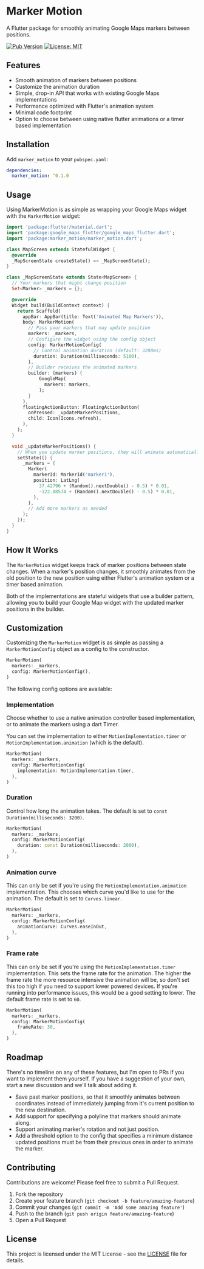# Marker Motion

A Flutter package for smoothly animating Google Maps markers between positions.

[![Pub Version](https://img.shields.io/pub/v/marker_motion)](https://pub.dev/packages/marker_motion)
[![License: MIT](https://img.shields.io/badge/License-MIT-blue.svg)](https://opensource.org/licenses/MIT)

## Features

- Smooth animation of markers between positions
- Customize the animation duration
- Simple, drop-in API that works with existing Google Maps implementations
- Performance optimized with Flutter's animation system
- Minimal code footprint
- Option to choose between using native flutter animations or a timer based implementation

## Installation

Add `marker_motion` to your `pubspec.yaml`:

```yaml
dependencies:
  marker_motion: ^0.1.0
```

## Usage

Using MarkerMotion is as simple as wrapping your Google Maps widget with the `MarkerMotion` widget:

```dart
import 'package:flutter/material.dart';
import 'package:google_maps_flutter/google_maps_flutter.dart';
import 'package:marker_motion/marker_motion.dart';

class MapScreen extends StatefulWidget {
  @override
  _MapScreenState createState() => _MapScreenState();
}

class _MapScreenState extends State<MapScreen> {
  // Your markers that might change position
  Set<Marker> _markers = {};

  @override
  Widget build(BuildContext context) {
    return Scaffold(
      appBar: AppBar(title: Text('Animated Map Markers')),
      body: MarkerMotion(
        // Pass your markers that may update position
        markers: _markers,
        // Configure the widget using the config object
        config: MarkerMotionConfig(
          // Control animation duration (default: 3200ms)
          duration: Duration(milliseconds: 5100),
        ),
        // Builder receives the animated markers
        builder: (markers) {
            GoogleMap(
              markers: markers,
            );
        }
      ),
      floatingActionButton: FloatingActionButton(
        onPressed: _updateMarkerPositions,
        child: Icon(Icons.refresh),
      ),
    );
  }

  void _updateMarkerPositions() {
    // When you update marker positions, they will animate automatically
    setState(() {
      _markers = {
        Marker(
          markerId: MarkerId('marker1'),
          position: LatLng(
            37.42796 + (Random().nextDouble() - 0.5) * 0.01,
            -122.08574 + (Random().nextDouble() - 0.5) * 0.01,
          ),
        ),
        // Add more markers as needed
      };
    });
  }
}
```

## How It Works

The `MarkerMotion` widget keeps track of marker positions between state changes. When a marker's
position changes, it smoothly animates from the old position to the new position using either 
Flutter's animation system or a timer based animation.

Both of the implementations are stateful widgets that use a builder pattern, allowing you to build 
your Google Map widget with the updated marker positions in the builder.

## Customization

Customizing the `MarkerMotion` widget is as simple as passing a `MarkerMotionConfig` object
as a config to the constructor.

```dart
MarkerMotion(
  markers: _markers,
  config: MarkerMotionConfig(),
)
```

The following config options are available:

### Implementation

Choose whether to use a native animation controller based implementation, or to animate
the markers using a dart Timer.

You can set the implementation to either `MotionImplementation.timer` or 
`MotionImplementation.animation` (which is the default).

```dart
MarkerMotion(
  markers: _markers,
  config: MarkerMotionConfig(
    implementation: MotionImplementation.timer,
  ),
)
```

### Duration

Control how long the animation takes. The default is set to `const Duration(milliseconds: 3200)`.

```dart
MarkerMotion(
  markers: _markers,
  config: MarkerMotionConfig(
    duration: const Duration(milliseconds: 2000),
  ),
)
```

### Animation curve

This can only be set if you're using the `MotionImplementation.animation` implementation. This
chooses which curve you'd like to use for the animation. The default is set to `Curves.linear`.

```dart
MarkerMotion(
  markers: _markers,
  config: MarkerMotionConfig(
    animationCurve: Curves.easeInOut,
  ),
)
```

### Frame rate

This can only be set if you're using the `MotionImplementation.timer` implementation. This
sets the frame rate for the animation. The higher the frame rate the more resource intensive
the animation will be, so don't set this too high if you need to support lower powered devices. 
If you're running into performance issues, this would be a good setting to lower. The default 
frame rate is set to `60`.

```dart
MarkerMotion(
  markers: _markers,
  config: MarkerMotionConfig(
    frameRate: 30,
  ),
)
```

## Roadmap

There's no timeline on any of these features, but I'm open to PRs if you want to implement them
yourself. If you have a suggestion of your own, start a new discussion and we'll talk about adding
it.

- Save past marker positions, so that it smoothly animates between coordinates instead of
  immediately jumping from it's current position to the new destination.
- Add support for specifying a polyline that markers should animate along.
- Support animating marker's rotation and not just position.
- Add a threshold option to the config that specifies a minimum distance updated positions must 
  be from their previous ones in order to animate the marker.

## Contributing

Contributions are welcome! Please feel free to submit a Pull Request.

1. Fork the repository
2. Create your feature branch (`git checkout -b feature/amazing-feature`)
3. Commit your changes (`git commit -m 'Add some amazing feature'`)
4. Push to the branch (`git push origin feature/amazing-feature`)
5. Open a Pull Request

## License

This project is licensed under the MIT License - see the [LICENSE](LICENSE) file for details.
